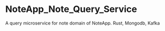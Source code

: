 # NoteApp_Note_Query_Service
A query microservice for note domain of NoteApp. Rust, Mongodb, Kafka  
